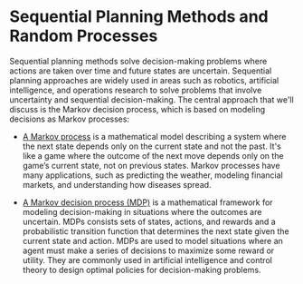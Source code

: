 # Sequential Planning Methods and Random Processes
Sequential planning methods solve decision-making problems where actions are taken over time and future states are uncertain. Sequential planning approaches are widely used in areas such as robotics, artificial intelligence, and operations research to solve problems that involve uncertainty and sequential decision-making. The central approach that we'll discuss is the Markov decision process, which is based on modeling decisions as Markov processes: 

* [A Markov process](markov.md) is a mathematical model describing a system where the next state depends only on the current state and not the past. It's like a game where the outcome of the next move depends only on the game’s current state, not on previous states. Markov processes have many applications, such as predicting the weather, modeling financial markets, and understanding how diseases spread.

* [A Markov decision process (MDP)](content:references:markov-decision-procesess) is a mathematical framework for modeling decision-making in situations where the outcomes are uncertain. MDPs consists sets of states, actions, and rewards and a probabilistic transition function that determines the next state given the current state and action. MDPs are used to model situations where an agent must make a series of decisions to maximize some reward or utility. They are commonly used in artificial intelligence and control theory to design optimal policies for decision-making problems.